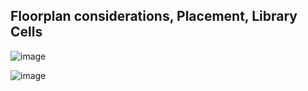 ## Floorplan considerations, Placement, Library Cells



![image](https://github.com/user-attachments/assets/2761a405-1874-4296-b3bd-6112e05b2e81)


![image](https://github.com/user-attachments/assets/b6f4dc2d-1408-445b-a752-f50e04b43cb7)


